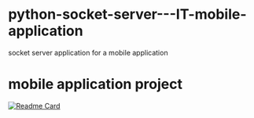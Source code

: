 # python-socket-server---IT-mobile-application
socket server application for a mobile application

# mobile application project

[![Readme Card](https://github-readme-stats.vercel.app/api/pin/?username=anuraghazra&repo=Flutter-Mobile-Application)](https://github.com/ramesh1212445/Flutter-Mobile-Application.git)